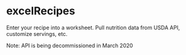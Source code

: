 # excelRecipes
Enter your recipe into a worksheet. Pull nutrition data from USDA API, customize servings, etc.

Note: API is being decommissioned in March 2020
